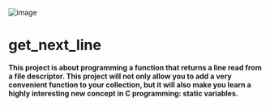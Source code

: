 ![image](https://github.com/diogo-adao/libft/assets/142692185/63ed68a2-74a6-4958-8d49-bf8d36a2d98e)

# get_next_line
**This project is about programming a function that returns a line read from a file descriptor. This project will not only allow you to add a very convenient function to your collection, but it will also make you learn a highly interesting new concept in C programming: static variables.**
